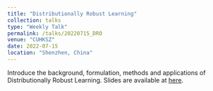 ```yaml
---
title: "Distributionally Robust Learning"
collection: talks
type: "Weekly Talk"
permalink: /talks/20220715_DRO
venue: "CUHKSZ"
date: 2022-07-15
location: "Shenzhen, China"
---
```


Introduce the background, formulation, methods and applications of Distributionally Robust Learning. Slides are available at [here](https://drive.google.com/file/d/1YAmOwPqXTus1HDgopuGrwtUCCmkFQWZM/view?usp=sharing).
